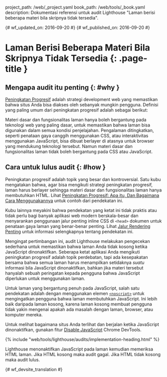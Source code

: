 project_path: /web/_project.yaml
book_path: /web/tools/_book.yaml
description: Dokumentasi referensi untuk audit Lighthouse "Laman berisi beberapa materi bila skripnya tidak tersedia".

{# wf_updated_on: 2016-09-20 #}
{# wf_published_on: 2016-09-20 #}

# Laman Berisi Beberapa Materi Bila Skripnya Tidak Tersedia  {: .page-title }

## Mengapa audit itu penting {: #why }

[Peningkatan Progresif](https://en.wikipedia.org/wiki/Progressive_enhancement)
adalah strategi development web yang memastikan bahwa situs Anda bisa diakses oleh
sebanyak mungkin pengguna. Definisi yang paling umum dari peningkatan
progresif adalah sebagai berikut:

Materi dasar dan fungsionalitas laman
hanya boleh bergantung pada teknologi web yang paling dasar, untuk memastikan bahwa laman bisa digunakan
dalam semua kondisi penjelajahan. Pengalaman ditingkatkan, seperti penataan gaya
canggih menggunakan CSS, atau interaktivitas menggunakan JavaScript, bisa dibuat berlayer di atasnya untuk
browser yang mendukung teknologi tersebut. Namun materi dasar dan fungsionalitas
laman tidak boleh bergantung pada CSS atau JavaScript.

## Cara untuk lulus audit {: #how }

Peningkatan progresif adalah topik yang besar dan kontroversial. Satu kubu mengatakan bahwa,
agar bisa mengikuti strategi peningkatan progresif, laman harus
berlayer sehingga materi dasar dan fungsionalitas laman hanya membutuhkan HTML. Lihat
[Peningkatan Progresif: Apa itu, Dan Bagaimana Cara Menggunakannya](https://www.smashingmagazine.com/2009/04/progressive-enhancement-what-it-is-and-how-to-use-it/)
untuk contoh dari pendekatan ini.

Kubu lainnya meyakini bahwa pendekatan yang ketat ini tidak praktis atau tidak perlu
bagi banyak aplikasi web modern berskala-besar dan menyarankan penggunaan jalur penting
inline CSS di `<head>` dokumen untuk penataan gaya laman yang benar-benar penting.
Lihat [Jalur Rendering Penting](/web/fundamentals/performance/critical-rendering-path/) untuk informasi selengkapnya tentang pendekatan ini.

Mengingat pertimbangan ini, audit Lighthouse melakukan pengecekan sederhana untuk
memastikan bahwa laman Anda tidak kosong ketika JavaScript dinonaktifkan. Seberapa ketat aplikasi
Anda mengikuti peningkatan progresif adalah topik perdebatan, tapi ada
kesepakatan bersama bahwa semua laman harus menampilkan setidaknya *suatu* informasi
bila JavaScript dinonaktifkan, bahkan jika materi tersebut hanyalah sebuah peringatan kepada pengguna
bahwa JavaScript diperlukan untuk menggunakan laman.

Untuk laman yang bergantung penuh pada JavaScript, salah satu pendekatan adalah dengan menggunakan elemen
[`<noscript>`](https://developer.mozilla.org/en-US/docs/Web/HTML/Element/noscript)
untuk mengingatkan pengguna bahwa laman membutuhkan JavaScript. Ini
lebih baik daripada laman kosong, karena laman kosong membuat pengguna tidak yakin
mengenai apakah ada masalah dengan laman, browser, atau komputer
mereka.

Untuk melihat bagaimana situs Anda terlihat dan berjalan ketika JavaScript dinonaktifkan, gunakan
fitur [Disable
JavaScript](/web/tools/chrome-devtools/settings#disable-js) Chrome DevTools.

{% include "web/tools/lighthouse/audits/implementation-heading.html" %}

Lighthouse menonaktifkan JavaScript pada laman kemudian memeriksa HTML laman. Jika
HTML kosong maka audit gagal. Jika HTML tidak kosong maka audit
lulus.


{# wf_devsite_translation #}
